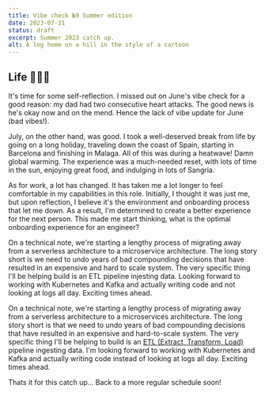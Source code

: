 ```yaml
---
title: Vibe check №9 Summer edition
date: 2023-07-31
status: draft
excerpt: Summer 2023 catch up.
alt: A log home on a hill in the style of a cartoon
---
```


## Life 👨🏻‍🦰

It's time for some self-reflection. I missed out on June's vibe check for a good reason: my dad had two consecutive heart attacks. The good news is he's okay now and on the mend. Hence the lack of vibe update for June (bad vibes!).

July, on the other hand, was good. I took a well-deserved break from life by going on a long holiday, traveling down the coast of Spain, starting in Barcelona and finishing in Malaga. All of this was during a heatwave! Damn global warming. The experience was a much-needed reset, with lots of time in the sun, enjoying great food, and indulging in lots of Sangria.

As for work, a lot has changed. It has taken me a lot longer to feel comfortable in my capabilities in this role. Initially, I thought it was just me, but upon reflection, I believe it's the environment and onboarding process that let me down. As a result, I'm determined to create a better experience for the next person. This made me start thinking, what is the optimal onboarding experience for an engineer?

On a technical note, we're starting a lengthy process of migrating away from a serverless architecture to a microservice architecture. The long story short is we need to undo years of bad compounding decisions that have resulted in an expensive and hard to scale system. The very specific thing I'll be helping build is an ETL pipeline injesting data. Looking forward to working with Kubernetes and Kafka and actually writing code and not looking at logs all day. Exciting times ahead.

On a technical note, we're starting a lengthy process of migrating away from a serverless architecture to a microservices architecture. The long story short is that we need to undo years of bad compounding decisions that have resulted in an expensive and hard-to-scale system. The very specific thing I'll be helping to build is an [ETL (Extract, Transform, Load)](https://en.wikipedia.org/wiki/Extract,_transform,_load) pipeline ingesting data. I'm looking forward to working with Kubernetes and Kafka and actually writing code instead of looking at logs all day. Exciting times ahead.

Thats it for this catch up... Back to a more regular schedule soon!
